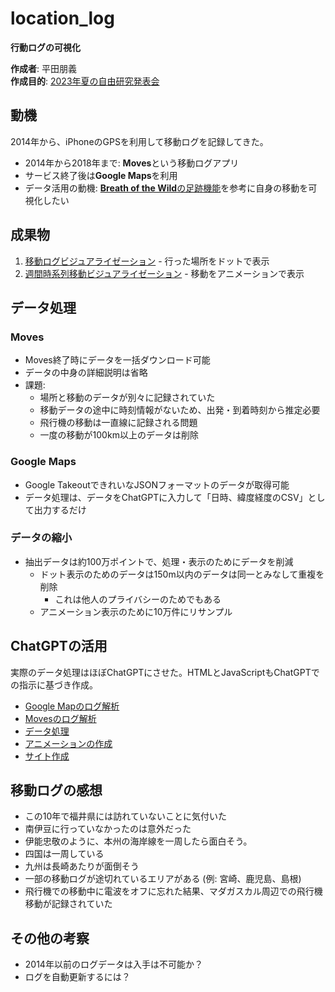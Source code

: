 # location_log
**行動ログの可視化**

**作成者**: 平田朋義  
**作成目的**: [2023年夏の自由研究発表会](https://sites.google.com/site/hiratatomogi/Home/announce/2023%E5%B9%B4%E5%A4%8F%E4%BC%91%E3%81%BF%E8%87%AA%E7%94%B1%E7%A0%94%E7%A9%B6%E7%99%BA%E8%A1%A8%E4%BC%9A)

## 動機

2014年から、iPhoneのGPSを利用して移動ログを記録してきた。
- 2014年から2018年まで: **Moves**という移動ログアプリ  
- サービス終了後は**Google Maps**を利用
- データ活用の動機: [**Breath of the Wild**の足跡機能](https://gamewith.jp/zeldabotw/article/show/263206)を参考に自身の移動を可視化したい

## 成果物

1. [移動ログビジュアライゼーション](https://tomo3141592653.github.io/location_log/) - 行った場所をドットで表示
2. [週間時系列移動ビジュアライゼーション](https://tomo3141592653.github.io/location_log/timeline.html) - 移動をアニメーションで表示


## データ処理

### Moves

- Moves終了時にデータを一括ダウンロード可能
- データの中身の詳細説明は省略
- 課題:
  - 場所と移動のデータが別々に記録されていた
  - 移動データの途中に時刻情報がないため、出発・到着時刻から推定必要
  - 飛行機の移動は一直線に記録される問題
  - 一度の移動が100km以上のデータは削除 

### Google Maps

- Google TakeoutできれいなJSONフォーマットのデータが取得可能
- データ処理は、データをChatGPTに入力して「日時、緯度経度のCSV」として出力するだけ
### データの縮小
- 抽出データは約100万ポイントで、処理・表示のためにデータを削減
  - ドット表示のためのデータは150m以内のデータは同一とみなして重複を削除
    - これは他人のプライバシーのためでもある   
  - アニメーション表示のために10万件にリサンプル

## ChatGPTの活用

実際のデータ処理はほぼChatGPTにさせた。HTMLとJavaScriptもChatGPTでの指示に基づき作成。


- [Google Mapのログ解析](https://chat.openai.com/share/9897a844-ac52-43a2-913f-ef6095a1b393)
- [Movesのログ解析](https://chat.openai.com/c/0467c853-903c-4809-be4c-f3fe34714dc9)
- [データ処理](https://chat.openai.com/share/298c69cd-bc45-4b79-b6ed-46bb71cee837)
- [アニメーションの作成](https://chat.openai.com/share/50db1571-034b-46fb-a0da-03f8761cecce)
- [サイト作成](https://chat.openai.com/share/0e1e6012-ed10-4dbe-9e86-7357ef2a1403)
## 移動ログの感想

- この10年で福井県には訪れていないことに気付いた
- 南伊豆に行っていなかったのは意外だった
- 伊能忠敬のように、本州の海岸線を一周したら面白そう。
- 四国は一周している
- 九州は長崎あたりが面倒そう
- 一部の移動ログが途切れているエリアがある (例: 宮崎、鹿児島、島根)
- 飛行機での移動中に電波をオフに忘れた結果、マダガスカル周辺での飛行機移動が記録されていた

## その他の考察

- 2014年以前のログデータは入手は不可能か？
- ログを自動更新するには？
